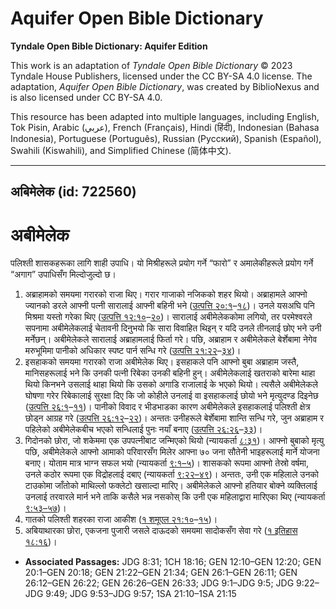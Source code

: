# Aquifer Open Bible Dictionary

**Tyndale Open Bible Dictionary: Aquifer Edition**

This work is an adaptation of *Tyndale Open Bible Dictionary* © 2023 Tyndale House Publishers, licensed under the CC BY\-SA 4\.0 license. The adaptation, *Aquifer Open Bible Dictionary*, was created by BiblioNexus and is also licensed under CC BY\-SA 4\.0\.

This resource has been adapted into multiple languages, including English, Tok Pisin, Arabic (عربي), French (Français), Hindi (हिंदी), Indonesian (Bahasa Indonesia), Portuguese (Português), Russian (Русский), Spanish (Español), Swahili (Kiswahili), and Simplified Chinese (简体中文).



--------------------------------

## अबिमेलेक (id: 722560)

अबीमेलेक
========

पलिश्‍ती शासकहरूका लागि शाही उपाधि। यो मिश्रीहरूले प्रयोग गर्ने “फारो” र अमालेकीहरूले प्रयोग गर्ने “अगाग” उपाधिसँग मिल्दोजुल्दो छ।

1. अब्राहामको समयमा गरारको राजा थिए। गरार गाजाको नजिकको शहर थियो। अब्राहामले आफ्नो ज्यानको डरले आफ्नी पत्नी सारालाई आफ्नी बहिनी भने ([उत्पत्ति २०:१](https://ref.ly/Gen20:1-Gen20:18)–[१८](https://ref.ly/Gen20:1-Gen20:18))। उनले यसअघि पनि मिश्रमा यस्तो गरेका थिए ([उत्पत्ति १२:१०](https://ref.ly/Gen12:10-Gen12:20)–[२०](https://ref.ly/Gen12:10-Gen12:20))। सारालाई अबीमेलेककोमा लगियो, तर परमेश्वरले सपनामा अबीमेलेकलाई चेतावनी दिनुभयो कि सारा विवाहित थिइन् र यदि उनले तीनलाई छोए भने उनी मर्नेछन्। अबीमेलेकले सारालाई अब्राहामलाई फिर्ता गरे। पछि, अब्राहाम र अबीमेलेकले बेर्शेबामा नेगेव मरुभूमिमा पानीको अधिकार स्पष्ट पार्न सन्धि गरे ([उत्पत्ति २१:२२](https://ref.ly/Gen21:22-Gen21:34)–[३४](https://ref.ly/Gen21:22-Gen21:34))।
2. इसहाकको समयमा गरारको राजा अबीमेलेक थिए। इसहाकले पनि आफ्नो बुबा अब्राहाम जस्तै, मानिसहरूलाई भने कि उनकी पत्नी रिबेका उनकी बहिनी हुन्। अबीमेलेकलाई खतराको बारेमा थाहा थियो किनभने उसलाई थाहा थियो कि उसको अगाडि राजालाई के भएको थियो। त्यसैले अबीमेलेकले घोषणा गरेर रिबेकालाई सुरक्षा दिए कि जो कोहीले उनलाई वा इसहाकलाई छोयो भने मृत्युदण्ड दिइनेछ ([उत्पत्ति २६:१](https://ref.ly/Gen26:1-Gen26:11)–[११](https://ref.ly/Gen26:1-Gen26:11))। पानीको विवाद र भीडभाडका कारण अबीमेलेकले इसहाकलाई पलिश्‍ती क्षेत्र छोड्न आग्रह गरे ([उत्पत्ति २६:१२](https://ref.ly/Gen26:12-Gen26:22)–[२२](https://ref.ly/Gen26:12-Gen26:22))। अन्ततः उनीहरूले बेर्शेबामा शान्ति सन्धि गरे, जुन अब्राहाम र पहिलेको अबीमेलेकबीच भएको सन्धिलाई पुनः नयाँ बनाए ([उत्पत्ति २६:२६](https://ref.ly/Gen26:26-Gen26:33)–[३३](https://ref.ly/Gen26:26-Gen26:33))।
3. गिदोनको छोरा, जो शकेममा एक उपपत्नीबाट जन्मिएको थियो (न्यायकर्ता [८:३१](https://ref.ly/Judg8:31))। आफ्नो बुबाको मृत्यु पछि, अबीमेलेकले आफ्नो आमाको परिवारसँग मिलेर आफ्ना ७० जना सौतेनी भाइहरूलाई मार्ने योजना बनाए। योताम मात्र भाग्न सफल भयो (न्यायकर्ता [९:१–५](https://ref.ly/Judg9:1-Judg9:5))। शासकको रूपमा आफ्नो तेस्रो वर्षमा, उनले कठोर रूपमा एक विद्रोहलाई दबाए (न्यायकर्ता [९:२२–४९](https://ref.ly/Judg9:22-Judg9:49))। अन्ततः, उनी एक महिलाले उनको टाउकोमा जाँतोको माथिल्लो फक्‍लेटो खसाल्दा मारिए। अबीमेलेकले आफ्नो हतियार बोक्ने व्यक्तिलाई उनलाई तरवारले मार्न भने ताकि कसैले भन्न नसकोस् कि उनी एक महिलाद्वारा मारिएका थिए (न्यायकर्ता [९:५३–५७](https://ref.ly/Judg9:53-Judg9:57))।
4. गातको पलिश्ती शहरका राजा आकीश ([१ शमूएल २१:१०](https://ref.ly/1Sam21:10-1Sam21:15)–[१५](https://ref.ly/1Sam21:10-1Sam21:15))।
5. अबियाथारका छोरा, एकजना पुजारी जसले दाऊदको समयमा सादोकसँग सेवा गरे ([१ इतिहास १८:१६](https://ref.ly/1Chr18:16))।

* **Associated Passages:** JDG 8:31; 1CH 18:16; GEN 12:10–GEN 12:20; GEN 20:1–GEN 20:18; GEN 21:22–GEN 21:34; GEN 26:1–GEN 26:11; GEN 26:12–GEN 26:22; GEN 26:26–GEN 26:33; JDG 9:1–JDG 9:5; JDG 9:22–JDG 9:49; JDG 9:53–JDG 9:57; 1SA 21:10–1SA 21:15

